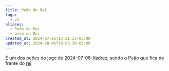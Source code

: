 ```yaml
---
title: Peão do Rei
tags:
  - v1
aliases:
  - Peão do Rei
  - peão do Rei
created_at: 2024-07-26T13:21:33-03:00
updated_at: 2024-08-06T18:03:39-03:00
---
```


É um dos [peões](../06/2024-07-06-Peão_xadrez.md) do jogo de [2024-07-06-Xadrez](../../../../sementes/2024/07/2024-07-06-Xadrez.md), sendo o [Peão](../06/2024-07-06-Peão_xadrez.md) que fica na frente do [rei](../07/2024-07-07-Rei_xadrez.md).
